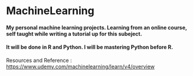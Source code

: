 # MachineLearning
#### My personal machine learning projects. Learning from an online course, self taught while writing a tutorial up for this subeject.

#### It will be done in R and Python. I will be mastering Python before R.

Resources and Reference : https://www.udemy.com/machinelearning/learn/v4/overview
